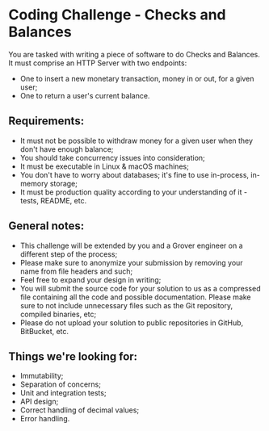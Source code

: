 # Coding Challenge - Checks and Balances

You are tasked with writing a piece of software to do Checks and Balances.
It must comprise an HTTP Server with two endpoints:

- One to insert a new monetary transaction, money in or out, for a given user;
- One to return a user's current balance.

## Requirements:

- It must not be possible to withdraw money for a given user when they don't have enough balance;
- You should take concurrency issues into consideration;
- It must be executable in Linux & macOS machines;
- You don't have to worry about databases; it's fine to use in-process, in-memory storage;
- It must be production quality according to your understanding of it - tests, README, etc.

## General notes:

- This challenge will be extended by you and a Grover engineer on a different step of the process;
- Please make sure to anonymize your submission by removing your name from file headers and such;
- Feel free to expand your design in writing;
- You will submit the source code for your solution to us as a compressed file containing all the code and possible documentation. Please make sure to not include unnecessary files such as the Git repository, compiled binaries, etc;
- Please do not upload your solution to public repositories in GitHub, BitBucket, etc.

## Things we're looking for:

- Immutability;
- Separation of concerns;
- Unit and integration tests;
- API design;
- Correct handling of decimal values;
- Error handling.
